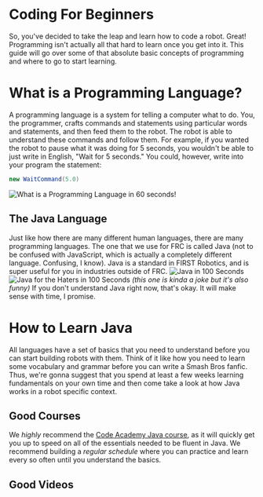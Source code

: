 # Coding For Beginners
So, you've decided to take the leap and learn how to code a robot. Great! Programming isn't actually all that hard to learn once you get into it. This guide will go over some of that absolute basic concepts of programming and where to go to start learning.

# What is a Programming Language?
A programming language is a system for telling a computer what to do. You, the programmer, crafts commands and statements using particular words and statements, and then feed them to the robot. The robot is able to understand these commands and follow them. For example, if you wanted the robot to pause what it was doing for 5 seconds, you wouldn't be able to just write in English, "Wait for 5 seconds." You could, however, write into your program the statement:
```java
new WaitCommand(5.0)
```
![What is a Programming Language in 60 seconds!](https://www.youtube.com/watch?v=XASY30EfGAc)
## The Java Language
Just like how there are many different human languages, there are many programming languages. The one that we use for FRC is called Java (not to be confused with JavaScript, which is actually a completely different language. Confusing, I know). Java is a standard in FIRST Robotics, and is super useful for you in industries outside of FRC.
![Java in 100 Seconds](https://www.youtube.com/watch?v=l9AzO1FMgM8)
![Java for the Haters in 100 Seconds](https://www.youtube.com/watch?v=m4-HM_sCvtQ)
*(this one is kinda a joke but it's also funny)*
If you don't understand Java right now, that's okay. It will make sense with time, I promise.

# How to Learn Java
All languages have a set of basics that you need to understand before you can start building robots with them. Think of it like how you need to learn some vocabulary and grammar before you can write a Smash Bros fanfic. Thus, we're gonna suggest that you spend at least a few weeks learning fundamentals on your own time and then come take a look at how Java works in a robot specific context.
## Good Courses
We *highly* recommend the [Code Academy Java course](https://www.codecademy.com/learn/learn-java), as it will quickly get you up to speed on all of the essentials needed to be fluent in Java. We recommend building a *regular schedule* where you can practice and learn every so often until you understand the basics.
## Good Videos
